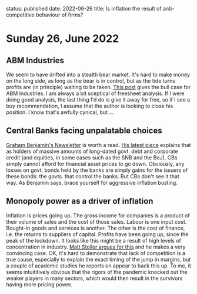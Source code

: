 status: published
date: 2022-06-26
title: Is inflation the result of anti-competitive behaviour of firms?

# Sunday 26, June 2022

## ABM Industries

We seem to have drifted into a stealth bear market. It's hard to make money on the long side, as long as the bear is in control, 
but as the tide turns profits are (in principle) waiting to be taken. [This post](https://www.overlookedalpha.com/p/abm-industries-a-safe-place-to-ride?r=nmbt&s=r&utm_campaign=post&utm_medium=email) gives the bull case for ABM Industries.
I am always a bit sceptical of freesheet analysis. If I were doing good analysis, the last thing I'd do is give it away for free, so if I see a buy recommendation, I assume that the author is looking to close his position.
I know that's awfully cynical, but ... 

## Central Banks facing unpalatable choices

[Graham Benjamin's Newsletter](https://grahamsbenjamins.substack.com) is worth a read. 
[His latest piece](https://grahamsbenjamins.substack.com/p/a-pivotal-problem-for-central-banks?r=nmbt&s=r&utm_campaign=post&utm_medium=web) explains that as holders of massive amounts of long-dated govt. debt and corporate credit (and equities, in some cases such as the SNB and the BoJ), CBs simply cannot afford for financial asset prices to go down. 
Obviously, any losses on govt. bonds held by the banks are simply gains for the issuers of these bonds: the govts. that control the banks.
But CBs don't see it that way.
As Benjamin says, brace yourself for aggressive inflation busting.

## Monopoly power as a driver of inflation

Inflation is prices going up. The gross income for companies is a product of their volume of sales and the cost of those sales.
Labour is one input cost. Bought-in goods and services is another. The other is the cost of finance, i.e. the returns to suppliers of capital.
Profits have been going up, since the peak of the lockdown. 
It looks like this might be a result of high levels of concentration in industry.
[Matt Stoller argues for this](https://mattstoller.substack.com/p/on-inflation-its-the-monopoly-profits?utm_source=email) and he makes a very convincing case.
OK, it's hard to demonstrate that lack of competition is a true cause, especially to explain the exact timing of the jump in margins,
but a couple of academic studies he reports on appear to back this up.
To me, it seems intuititively obvious that the rigors of the pandemic knocked out the weaker players in many sectors, 
which would then result in the survivors having more pricing power.
